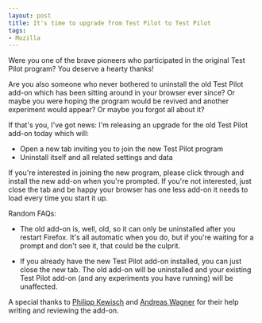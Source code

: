 ```yaml
---
layout: post
title: It's time to upgrade from Test Pilot to Test Pilot
tags:
- Mozilla
---
```


Were you one of the brave pioneers who participated in the original Test Pilot
program?  You deserve a hearty thanks!

Are you also someone who never bothered to uninstall the old Test Pilot add-on
which has been sitting around in your browser ever since?  Or maybe you were
hoping the program would be revived and another experiment would appear?  Or
maybe you forgot all about it?

If that's you, I've got news:  I'm releasing an upgrade for the old Test Pilot
add-on today which will:

* Open a new tab inviting you to join the new Test Pilot program
* Uninstall itself and all related settings and data

If you're interested in joining the new program, please click through and
install the new add-on when you're prompted.  If you're not interested, just
close the tab and be happy your browser has one less add-on it needs to load
every time you start it up.

Random FAQs:

* The old add-on is, well, old, so it can only be uninstalled after you restart
  Firefox.  It's all automatic when you do, but if you're waiting for a prompt
  and don't see it, that could be the culprit.

* If you already have the new Test Pilot add-on installed, you can just close
  the new tab.  The old add-on will be uninstalled and your existing Test Pilot
  add-on (and any experiments you have running) will be unaffected.

A special thanks to [Philipp Kewisch][1] and [Andreas Wagner][2] for their help
writing and reviewing the add-on.


[1]: https://twitter.com/pkewisch
[2]: https://twitter.com/wagnerand
